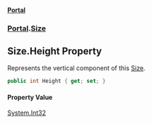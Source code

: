 #### [Portal](index.md 'index')
### [Portal](Portal.md 'Portal').[Size](Size.md 'Portal.Size')

## Size.Height Property

Represents the vertical component of this [Size](Size.md 'Portal.Size').

```csharp
public int Height { get; set; }
```

#### Property Value
[System.Int32](https://docs.microsoft.com/en-us/dotnet/api/System.Int32 'System.Int32')